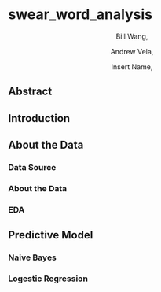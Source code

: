 # swear_word_analysis


<p align="center">
Bill Wang,
</p>

<p align="center">
Andrew Vela,
</p>

<p align="center">
Insert Name,
</p>

## Abstract

## Introduction

## About the Data

### Data Source

### About the Data

### EDA

## Predictive Model

### Naive Bayes

### Logestic Regression

